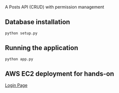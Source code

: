 A Posts API (CRUD) with permission management

## Database installation
```
python setup.py
```

## Running the application
```
python app.py
```

## AWS EC2 deployment for hands-on
[Login Page](http://54.93.232.155:5000/)
